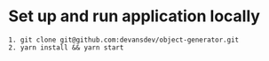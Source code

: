 # Set up and run application locally
```
1. git clone git@github.com:devansdev/object-generator.git
2. yarn install && yarn start
```
